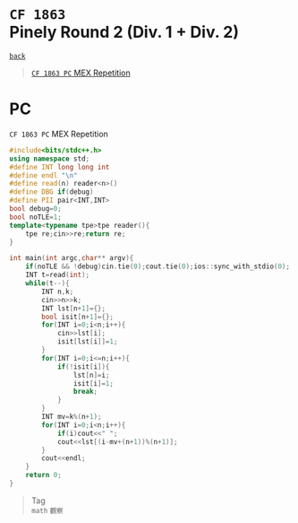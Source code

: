 # `CF 1863` <br>Pinely Round 2 (Div. 1 + Div. 2)
[`back`](../)

> [`CF 1863 PC` MEX Repetition](#pc)  

# PC
`CF 1863 PC` MEX Repetition
```c++
#include<bits/stdc++.h>
using namespace std;
#define INT long long int
#define endl "\n"
#define read(n) reader<n>()
#define DBG if(debug)
#define PII pair<INT,INT>
bool debug=0;
bool noTLE=1;
template<typename tpe>tpe reader(){
	tpe re;cin>>re;return re;
}

int main(int argc,char** argv){
	if(noTLE && !debug)cin.tie(0);cout.tie(0);ios::sync_with_stdio(0);
	INT t=read(int);
	while(t--){
		INT n,k;
		cin>>n>>k;
		INT lst[n+1]={};
		bool isit[n+1]={};
		for(INT i=0;i<n;i++){
			cin>>lst[i];
			isit[lst[i]]=1;
		}
		for(INT i=0;i<=n;i++){
			if(!isit[i]){
				lst[n]=i;
				isit[i]=1;
				break;
			}
		}
		INT mv=k%(n+1);
		for(INT i=0;i<n;i++){
			if(i)cout<<" ";
			cout<<lst[(i-mv+(n+1))%(n+1)];
		}
		cout<<endl;
	}
	return 0;
}
```

> Tag  
> `math` `觀察`


<link id="style_css" rel="stylesheet" type="text/css" href="/OJ_ans/style.css">